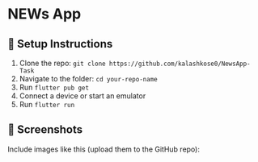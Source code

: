 # NEWs App

## 🔧 Setup Instructions
1. Clone the repo: `git clone https://github.com/kalashkose0/NewsApp-Task`
2. Navigate to the folder: `cd your-repo-name`
3. Run `flutter pub get`
4. Connect a device or start an emulator
5. Run `flutter run`

## 📸 Screenshots
Include images like this (upload them to the GitHub repo):
